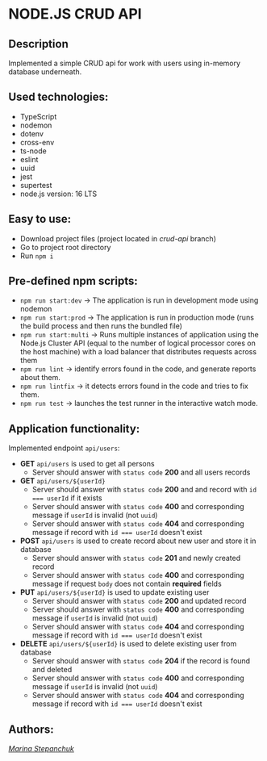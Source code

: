 # NODE.JS CRUD API

## Description

Implemented a simple CRUD api for work with users using in-memory database underneath.

## Used technologies:

- TypeScript
- nodemon
- dotenv
- cross-env
- ts-node
- eslint
- uuid
- jest
- supertest
- node.js version: 16 LTS

## Easy to use:

- Download project files (project located in _crud-api_ branch)
- Go to project root directory
- Run `npm i`

## Pre-defined npm scripts:

- `npm run start:dev` -> The application is run in development mode using nodemon
- `npm run start:prod` -> The application is run in production mode (runs the build process and then runs the bundled file)
- `npm run start:multi` -> Runs multiple instances of application using the Node.js Cluster API (equal to the number of logical processor cores on the host machine) with a load balancer that distributes requests across them
- `npm run lint` -> identify errors found in the code, and generate reports about them.
- `npm run lintfix` -> it detects errors found in the code and tries to fix them.
- `npm run test` -> launches the test runner in the interactive watch mode.

## Application functionality:

Implemented endpoint `api/users`:

- **GET** `api/users` is used to get all persons
  - Server should answer with `status code` **200** and all users records
- **GET** `api/users/${userId}`
  - Server should answer with `status code` **200** and and record with `id === userId` if it exists
  - Server should answer with `status code` **400** and corresponding message if `userId` is invalid (not `uuid`)
  - Server should answer with `status code` **404** and corresponding message if record with `id === userId` doesn't exist
- **POST** `api/users` is used to create record about new user and store it in database
  - Server should answer with `status code` **201** and newly created record
  - Server should answer with `status code` **400** and corresponding message if request `body` does not contain **required** fields
- **PUT** `api/users/${userId}` is used to update existing user
  - Server should answer with `status code` **200** and updated record
  - Server should answer with `status code` **400** and corresponding message if `userId` is invalid (not `uuid`)
  - Server should answer with `status code` **404** and corresponding message if record with `id === userId` doesn't exist
- **DELETE** `api/users/${userId}` is used to delete existing user from database
  - Server should answer with `status code` **204** if the record is found and deleted
  - Server should answer with `status code` **400** and corresponding message if `userId` is invalid (not `uuid`)
  - Server should answer with `status code` **404** and corresponding message if record with `id === userId` doesn't exist

## Authors:

_[Marina Stepanchuk](https://github.com/MarinaStepanchuk/)_
